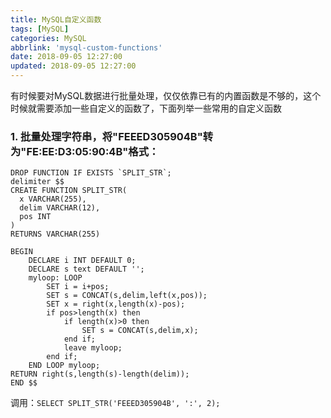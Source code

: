 ```yaml
---
title: MySQL自定义函数
tags: [MySQL]
categories: MySQL
abbrlink: 'mysql-custom-functions'
date: 2018-09-05 12:27:00
updated: 2018-09-05 12:27:00
---
```


<div class="note info">有时候要对MySQL数据进行批量处理，仅仅依靠已有的内置函数是不够的，这个时候就需要添加一些自定义的函数了，下面列举一些常用的自定义函数</div>

### 1. 批量处理字符串，将"FEEED305904B"转为"FE:EE:D3:05:90:4B"格式：
	
```
DROP FUNCTION IF EXISTS `SPLIT_STR`; 
delimiter $$
CREATE FUNCTION SPLIT_STR(
  x VARCHAR(255),
  delim VARCHAR(12),
  pos INT
)
RETURNS VARCHAR(255)

BEGIN
    DECLARE i INT DEFAULT 0;
    DECLARE s text DEFAULT '';
    myloop: LOOP
        SET i = i+pos;
        SET s = CONCAT(s,delim,left(x,pos));
        SET x = right(x,length(x)-pos);
        if pos>length(x) then
            if length(x)>0 then
                SET s = CONCAT(s,delim,x);
            end if;
            leave myloop;
        end if;
    END LOOP myloop;
RETURN right(s,length(s)-length(delim));
END $$
```
调用：`SELECT SPLIT_STR('FEEED305904B', ':', 2);`
